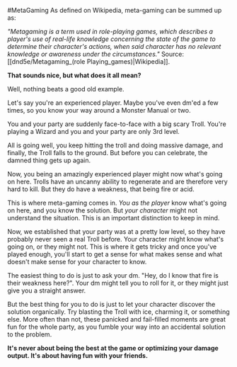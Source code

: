#MetaGaming
As defined on Wikipedia, meta-gaming can be summed up as:

*"Metagaming is a term used in role-playing games, which describes a player's use of real-life knowledge concerning the state of the game to determine their character's actions, when said character has no relevant knowledge or awareness under the circumstances."*
Source: [[dnd5e/Metagaming_(role Playing_games)\|Wikipedia]].

**That sounds nice, but what does it all mean?**

Well, nothing beats a good old example.

Let's say you're an experienced player. Maybe you've even dm'ed a few times, so you know your way around a Monster Manual or two.

You and your party are suddenly face-to-face with a big scary Troll. You're playing a Wizard and you and your party are only 3rd level.

All is going well, you keep hitting the troll and doing massive damage, and finally, the Troll falls to the ground. But before you can celebrate, the damned thing gets up again.

Now, you being an amazingly experienced player might now what's going on here. Trolls have an uncanny ability to regenerate and are therefore very hard to kill. But they do have a weakness, that being fire or acid.

This is where meta-gaming comes in. *You as the player* know what's going on here, and you know the solution. But *your character* might not understand the situation. This is an important distinction to keep in mind.

Now, we established that your party was at a pretty low level, so they have probably never seen a real Troll before. Your character might know what's going on, or they might not. This is where it gets tricky and once you've played enough, you'll start to get a sense for what makes sense and what doesn't make sense for your character to know.

The easiest thing to do is just to ask your dm. "Hey, do I know that fire is their weakness here?". Your dm might tell you to roll for it, or they might just give you a straight answer.

But the best thing for you to do is just to let your character discover the solution organically. Try blasting the Troll with ice, charming it, or something else. More often than not, these panicked and fail-filled moments are great fun for the whole party, as you fumble your way into an accidental solution to the problem.

**It's never about being the best at the game or optimizing your damage output. It's about having fun with your friends.**